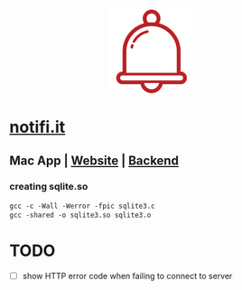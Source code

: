 <p align="center"><img height="150px" src="https://github.com/maxisme/notifi/raw/master/notifi/images/bell.png"></p>

# [notifi.it](https://notifi.it/)

## Mac App | [Website](https://github.com/maxisme/notifi.it) | [Backend](https://github.com/maxisme/notifi-backend)


### creating sqlite.so
```
gcc -c -Wall -Werror -fpic sqlite3.c
gcc -shared -o sqlite3.so sqlite3.o
```

# TODO
- [ ] show HTTP error code when failing to connect to server